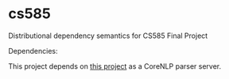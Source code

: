 # cs585
Distributional dependency semantics for CS585 Final Project

Dependencies:

This project depends on [this project](https://github.com/dasmith/stanford-corenlp-python) as a CoreNLP parser server.
